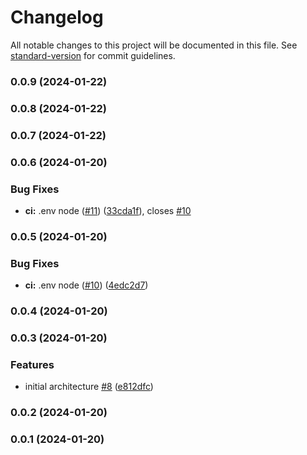 # Changelog

All notable changes to this project will be documented in this file. See [standard-version](https://github.com/conventional-changelog/standard-version) for commit guidelines.

### 0.0.9 (2024-01-22)

### 0.0.8 (2024-01-22)

### 0.0.7 (2024-01-22)

### 0.0.6 (2024-01-20)


### Bug Fixes

* **ci:** .env node ([#11](https://github.com/habitanto-reto/auth-service/issues/11)) ([33cda1f](https://github.com/habitanto-reto/auth-service/commit/33cda1f0f0a4102f8680d0c837b9ce18ecb685b8)), closes [#10](https://github.com/habitanto-reto/auth-service/issues/10)

### 0.0.5 (2024-01-20)


### Bug Fixes

* **ci:** .env node ([#10](https://github.com/habitanto-reto/auth-service/issues/10)) ([4edc2d7](https://github.com/habitanto-reto/auth-service/commit/4edc2d76f2fa4f1d97d0aca2d7179dbb350350b3))

### 0.0.4 (2024-01-20)

### 0.0.3 (2024-01-20)


### Features

* initial architecture [#8](https://github.com/habitanto-reto/auth-service/issues/8) ([e812dfc](https://github.com/habitanto-reto/auth-service/commit/e812dfc774fbfba835f25490eea004797b9aee40))

### 0.0.2 (2024-01-20)

### 0.0.1 (2024-01-20)
